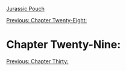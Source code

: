 [Jurassic Pouch](README.md)

[Previous: Chapter Twenty-Eight: ](ch28.md) 

# Chapter Twenty-Nine: 

[Previous: Chapter Thirty: ](ch30.md) 
